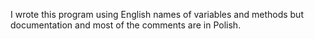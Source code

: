 I wrote this program using English names of variables and methods but documentation and most of the comments are in Polish. 
